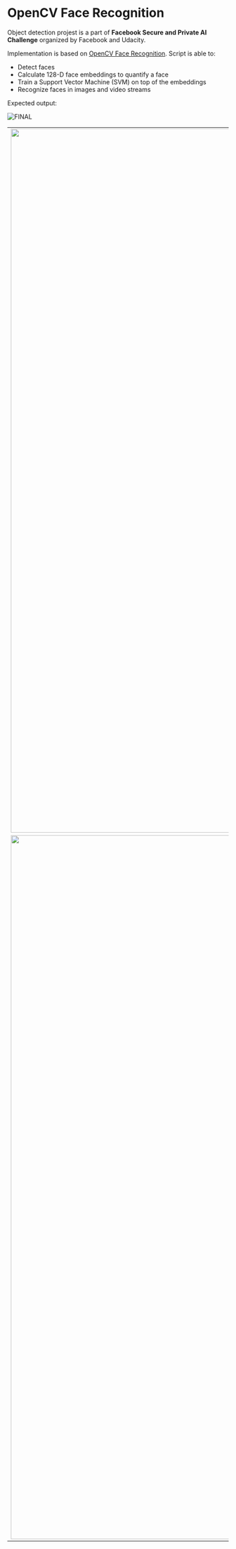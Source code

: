 # OpenCV Face Recognition
Object detection projest is a part of **Facebook Secure and Private AI Challenge** organized by Facebook and Udacity.

Implementation is based on [OpenCV Face Recognition](https://www.pyimagesearch.com/2018/09/24/opencv-face-recognition/). Script is able to:
- Detect faces
- Calculate 128-D face embeddings to quantify a face
- Train a Support Vector Machine (SVM) on top of the embeddings
- Recognize faces in images and video streams

Expected output:

![FINAL](https://user-images.githubusercontent.com/7014697/62843579-b96f9480-bc6f-11e9-8453-e5352f529263.JPG)

| | |
|:-------------------------:|:-------------------------:|
|<img width="1604" alt="screen shot FINAL1" src="https://user-images.githubusercontent.com/7014697/62843580-b96f9480-bc6f-11e9-9701-75b5474e85ed.jpg"> |  <img width="1604" alt="screen shot FINAL2" src="https://user-images.githubusercontent.com/7014697/62843581-b96f9480-bc6f-11e9-9a60-5deaea68dbe8.jpg">|
|<img width="1604" alt="screen shot FINAL3" src="https://user-images.githubusercontent.com/7014697/62843582-ba082b00-bc6f-11e9-8fb0-59d924be2f03.jpg">  |  <img width="1604" alt="screen shot FINAL4" src="https://user-images.githubusercontent.com/7014697/62843578-b96f9480-bc6f-11e9-9816-be0e66eab988.jpg">|
